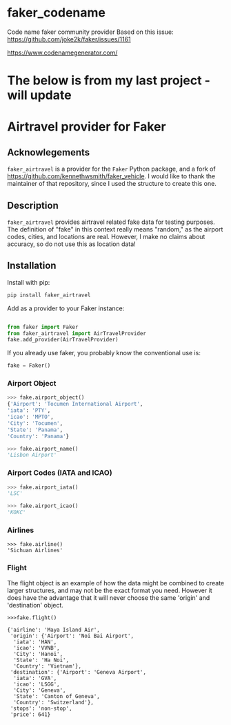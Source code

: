 
# faker_codename
Code name faker community provider
Based on this issue: https://github.com/joke2k/faker/issues/1161

https://www.codenamegenerator.com/



# The below is from my last project - will update

# Airtravel provider for Faker


## Acknowlegements


`faker_airtravel` is a provider for the `Faker` Python package, and a fork of https://github.com/kennethwsmith/faker_vehicle.  I would like to thank the maintainer of that repository, since I used the structure to create this one.


## Description

`faker_airtravel` provides airtravel related fake data for testing purposes.  The definition of "fake" in this context really means "random," as the airport codes, cities, and locations are real.  However, I make no claims about accuracy, so do not use this as location data!


## Installation

Install with pip:

``` bash
pip install faker_airtravel

```

Add as a provider to your Faker instance:

``` python

from faker import Faker
from faker_airtravel import AirTravelProvider
fake.add_provider(AirTravelProvider)

```

If you already use faker, you probably know the conventional use is:

```python
fake = Faker()

```


### Airport Object

``` python
>>> fake.airport_object()
{'Airport': 'Tocumen International Airport',
'iata': 'PTY',
'icao': 'MPTO',
'City': 'Tocumen',
'State': 'Panama',
'Country': 'Panama'}

>>> fake.airport_name()
'Lisbon Airport'

```

### Airport Codes (IATA and ICAO)

``` python
>>> fake.airport_iata()
'LSC'

>>> fake.airport_icao()
'KOKC'
```

### Airlines
```
>>> fake.airline()
'Sichuan Airlines'

```

### Flight

The flight object is an example of how the data might be combined to create larger structures, and may not be the exact format you need.
However it does have the advantage that it will never choose the same 'origin' and 'destination' object.

```
>>>fake.flight()

{'airline': 'Maya Island Air',
 'origin': {'Airport': 'Noi Bai Airport',
  'iata': 'HAN',
  'icao': 'VVNB',
  'City': 'Hanoi',
  'State': 'Ha Noi',
  'Country': 'Vietnam'},
 'destination': {'Airport': 'Geneva Airport',
  'iata': 'GVA',
  'icao': 'LSGG',
  'City': 'Geneva',
  'State': 'Canton of Geneva',
  'Country': 'Switzerland'},
 'stops': 'non-stop',
 'price': 641}
 ```


 


